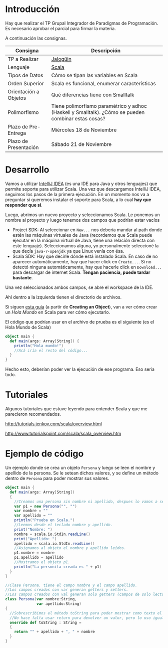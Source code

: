 # Introducción

Hay que realizar el TP Grupal Integrador de Paradigmas de Programación. Es necesario aprobar el parcial para firmar la materia.

A continuación las consignas.

|Consigna|Descripción|
|------|---------|
|TP a Realizar | [Jalogüin][1] |
|Lenguaje | [Scala][2] |
|Tipos de Datos | Cómo se tipan las variables en Scala |
|Orden Superior | Scala es funcional, enumerar características
|Orientación a Objetos | Qué diferencias tiene con Smalltalk
|Polimorfismo | Tiene polimorfismo paramétrico y adhoc (Haskell y Smalltalk). ¿Cómo se pueden combinar estas cosas?
|Plazo de Pre-Entrega | Miércoles 18 de Noviembre
|Plazo de Presentación | Sábado 21 de Noviembre

[1]: http://pdep.com.ar/Parcial%20-%20Jalog%C3%BCin.pdf?attredirects=0&d=1
[2]: http://www.scala-lang.org/

# Desarrollo

Vamos a utilizar [IntelliJ IDEA][3] (es una IDE para Java y otros lenguajes) que permite soporte para utilizar Scala. Una vez que descargamos IntelliJ IDEA, seguimos los pasos de la primera ejecución. En un momento nos va a preguntar si queremos instalar el soporte para Scala, a lo cual **hay que responder que si**.

Luego, abrimos un nuevo proyecto y seleccionamos Scala. Le ponemos un nombre al proyecto y luego tenemos dos campos que podrían estar vacíos

* Project SDK: Al seleccionar en `New...` nos debería mandar al path donde estén las máquinas virtuales de Java (recordemos que Scala puede ejecutar en la máquina virtual de Java, tiene una relación directa con este lenguaje). Seleccionamos alguna, yo personalmente seleccioné la que decía `java-7-openjdk` ya que Linux venía con ésa.
* Scala SDK: Hay que decirle dónde está instalado Scala. En caso de no aparecer automáticamente, hay que hacer click en `Create...`. Si no detectó ninguna automáticamente, hay que hacerle click en `Download...` para descargar de internet Scala. **Tengan paciencia, puede tardar bastante**.

Una vez seleccionados ambos campos, se abre el workspace de la IDE.

Ahí dentro a la izquierda tienen el directorio de archivos.

Si siguen [esta guía][4] (a partir de **Creating an Object**), van a ver cómo crear un *Hola Mundo* en Scala para ver cómo ejecutarlo.

El código que podrían usar en el archivo de prueba es el siguiente (es el Hola Mundo de Scala)

```scala
object main {
  def main(args: Array[String]) {
    println("Hola mundo!")
    //Acá iría el resto del código...
  }
}
```

Hecho esto, deberían poder ver la ejecución de ese programa. Eso sería todo.

[3]: https://www.jetbrains.com/idea/
[4]: https://www.jetbrains.com/idea/help/creating-and-running-your-scala-application.html

# Tutoriales

Algunos tutoriales que estuve leyendo para entender Scala y que me parecieron recomendados.

http://tutorials.jenkov.com/scala/overview.html

http://www.tutorialspoint.com/scala/scala_overview.htm

# Ejemplo de código

Un ejemplo donde se crea un objeto `Persona` y luego se leen el nombre y apellido de la persona. Se le setean dichos valores, y se define un método dentro de `Persona` para poder mostrar sus valores.

```scala
object main {
  def main(args: Array[String])
  {
    //Creamos una persona sin nombre ni apellido, despues lo vamos a setear.
    var p1 = new Persona("", "")
    var nombre = ""
    var apellido = ""
    println("Prueba en Scala.")
    //Leemos desde el teclado nombre y apellido.
    print("Nombre: ")
    nombre = scala.io.StdIn.readLine()
    print("Apellido: ")
    apellido = scala.io.StdIn.readLine()
    //Asignamos al objeto el nombre y apellido leídos.
    p1.nombre = nombre
    p1.apellido = apellido
    //Mostramos el objeto p1.
    println("La personita creada es " + p1)
  }
}

//Clase Persona. tiene el campo nombre y el campo apellido.
//Los campos creados con var generan getters y setters.
//Los campos creados con val generan solo getters (campos de solo lectura).
class Persona(var nombre:String,
              var apellido:String)
{
  //Sobrescribimos el método toString para poder mostrar como texto el objeto Persona.
  //No hace falta usar return para devolver un valor, pero lo uso igual por ahora.
  override def toString : String =
  {
    return "" + apellido + ", " + nombre
  }
}
```